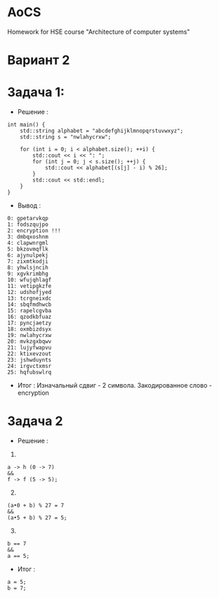 # AoCS
Homework for HSE course "Architecture of computer systems"
# Вариант 2

# Задача 1:

* Решение :
```
int main() {
    std::string alphabet = "abcdefghijklmnopqrstuvwxyz";
    std::string s = "nwlahycrxw";

    for (int i = 0; i < alphabet.size(); ++i) {
        std::cout << i << ": ";
        for (int j = 0; j < s.size(); ++j) {
            std::cout << alphabet[(s[j] - i) % 26];
        }
        std::cout << std::endl;
    }
}
```
* Вывод :
```
0: gpetarvkqp
1: fodszqujpo
2: encryption !!!
3: dmbqxoshnm
4: clapwnrgml
5: bkzovmqflk
6: ajynulpekj
7: zixmtkodji
8: yhwlsjncih
9: xgvkrimbhg
10: wfujqhlagf
11: vetipgkzfe
12: udshofjyed
13: tcrgneixdc
14: sbqfmdhwcb
15: rapelcgvba
16: qzodkbfuaz
17: pyncjaetzy
18: oxmbizdsyx
19: nwlahycrxw
20: mvkzgxbqwv
21: lujyfwapvu
22: ktixevzout
23: jshwduynts
24: irgvctxmsr
25: hqfubswlrq
```
* Итог :
Изначальный сдвиг - 2 символа.
Закодированное слово - encryption

# Задача 2

* Решение :
1) 
```
a -> h (0 -> 7)
&& 
f -> f (5 -> 5);
```
2)
```
(a•0 + b) % 27 = 7 
&&
(a•5 + b) % 27 = 5;
```
3)
```
b == 7
&&
a == 5;
```
* Итог :
```
a = 5;
b = 7;
```
